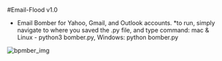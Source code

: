 #Email-Flood v1.0
* Email Bomber for Yahoo, Gmail, and Outlook accounts.
*to run, simply navigate to where you saved the .py file, and type command: mac & Linux - python3 bomber.py, Windows: python bomber.py

![bpmber_img](https://user-images.githubusercontent.com/122578356/212561290-675b1b56-811c-4333-ac30-f9f1d669c0db.png)
